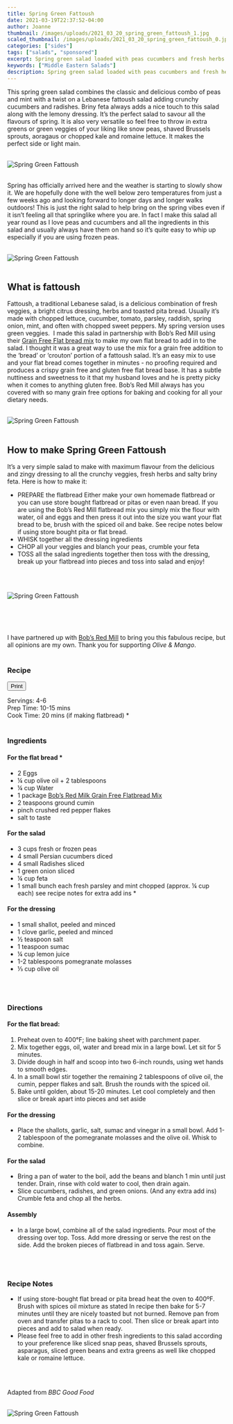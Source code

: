 ```yaml
---
title: Spring Green Fattoush
date: 2021-03-19T22:37:52-04:00
author: Joanne
thumbnail: /images/uploads/2021_03_20_spring_green_fattoush_1.jpg
scaled_thumbnail: /images/uploads/2021_03_20_spring_green_fattoush_0.jpg
categories: ["sides"]
tags: ["salads", "sponsored"]
excerpt: Spring green salad loaded with peas cucumbers and fresh herbs tossed In a lemony dressing with crunchy spiced flatbread croutons 
keywords: ["Middle Eastern Salads"]
description: Spring green salad loaded with peas cucumbers and fresh herbs tossed In a lemony dressing with crunchy spiced flatbread croutons 
---
```

<span class="blog-text">

This spring green salad combines the classic and delicious combo of peas and mint with a twist on a Lebanese fattoush salad adding crunchy cucumbers and radishes. Briny feta always adds a nice touch to this salad along with the lemony dressing. It’s the perfect salad to savour all the flavours of spring. It is also very versatile so feel free to throw in extra greens or green veggies of your liking like snow peas, shaved Brussels sprouts, aoragaus or chopped kale and romaine lettuce. It makes the perfect side or light main. 
</br>
</br>

![Spring Green Fattoush](/images/uploads/2021_03_20_spring_green_fattoush_2.jpg)
</br>
</br>

Spring has officially arrived here and the weather is starting to slowly show it. We are hopefully done with the well below zero temperatures from just a few weeks ago and looking forward to longer days and longer walks outdoors! This is just the right salad to help bring on the spring vibes even if it isn’t feeling all that springlike where you are. In fact I make this salad all year round as I love peas and cucumbers and all the ingredients in this salad and usually always have them on hand so it’s quite easy to whip up especially if you are using frozen peas. 
</br>
</br>

![Spring Green Fattoush](/images/uploads/2021_03_20_spring_green_fattoush_3.jpg)
</br>
</br>

## What is fattoush 
Fattoush, a traditional Lebanese salad, is a delicious combination of fresh veggies, a bright citrus dressing, herbs and toasted pita bread. Usually it’s made with chopped lettuce, cucumber, tomato, parsley, raddish, spring onion, mint, and often with chopped sweet peppers. My spring version uses green veggies.  I made this salad in partnership with Bob’s Red Mill using their <span class="highlight"><a rel="nofollow" href="https://www.bobsredmill.com/shop/grain-free-flatbread-mix.html/?utm_source=TheOliveAndMango&utm_medium=influencer&utm_campaign=bobsredmill">Grain Free Flat bread mix</a></span> to make my own flat bread to add in to the salad. I thought it was a great way to use the mix for a grain free addition to the ‘bread’ or ‘crouton’ portion of a fattoush salad. It’s an easy mix to use and your flat bread comes together in minutes - no proofing required and produces a crispy grain free and gluten free flat bread base. It has a subtle nuttiness and sweetness to it that my husband loves and he is pretty picky when it comes to anything gluten free. Bob’s Red Mill always has you covered with so many grain free options for baking and cooking for all your dietary needs.
</br>
</br>

![Spring Green Fattoush](/images/uploads/2021_03_20_spring_green_fattoush_4.jpg)
</br>
</br>

## How to make Spring Green Fattoush
It’s a very simple salad to make with maximum flavour from the delicious and zingy dressing to all the crunchy veggies, fresh herbs and salty briny feta. Here is how to make it: 

* PREPARE the flatbread Either make your own homemade flatbread or you can use store bought flatbread or pitas or even naan bread. If you are using the Bob’s Red Mill flatbread mix you simply mix the flour with water, oil and eggs and then press it out into the size you want your flat bread to be, brush with the spiced oil and bake. See recipe notes below if using store bought pita or flat bread. 
* WHISK together all the dressing ingredients 
* CHOP all your veggies and blanch your peas, crumble your feta 
* TOSS all the salad ingredients together then toss with the dressing, break up your flatbread into pieces and toss into salad and enjoy! 
</br>
</br>

![Spring Green Fattoush](/images/uploads/2021_03_20_spring_green_fattoush_5.jpg)
</br>
</br>

<!--The perfect accompaniment to your dinner table, this twist on the classic Lebanese salad maximises fresh spring greens! If you like this recipe you will love: 
•Fattoush With Quinoa Za'atar Crisps https://www.oliveandmango.com/fattoush-with-quinoa-zaatar-crisps/
•Smoked Salmon Pasta Salad https://www.oliveandmango.com/smoked-salmon-pasta-salad/
•One Pot Vegan Green Minestrone https://www.oliveandmango.com/one-pot-vegan-green-minestrone/-->
</br>
</br>

I have partnered up with <span class="highlight"><a rel="nofollow" href="https://www.bobsredmill.com/?utm_source=TheOliveAndMango&utm_medium=influencer&utm_campaign=bobsredmill">Bob’s Red Mill</a></span> to bring you this fabulous recipe, but all opinions are my own. Thank you for supporting _Olive & Mango_.
</br>
</br>
<!--{{< youtube 2U5KL1buARQ >}}
</br>
</br>-->
</span>

### Recipe
<div print_button><form>
<input type="button" value="Print" class="btn__print" onClick="window.print()">
</form></div>

<div>Servings: <span itemprop="recipeYield">4-6</div>
<div>Prep Time: <meta itemprop="prepTime" content="PT15M">10-15 mins</div>
<div>Cook Time: <meta itemprop="cookTime" content="PT20M">20 mins (if making flatbread) *</div>
</br>

### Ingredients
#### For the flat bread *
* <span itemprop="recipeIngredient">2 Eggs</span>
* <span itemprop="recipeIngredient">¼ cup olive oil + 2 tablespoons </span>
* <span itemprop="recipeIngredient">¼ cup Water</span>
* <span itemprop="recipeIngredient">1 package <span class="highlight"><a rel="nofollow" href="https://www.bobsredmill.com/shop/grain-free-flatbread-mix.html/?utm_source=TheOliveAndMango&utm_medium=influencer&utm_campaign=bobsredmill">Bob’s Red Milk Grain Free Flatbread Mix</a></span></span>
* <span itemprop="recipeIngredient">2 teaspoons ground cumin</span>
* <span itemprop="recipeIngredient">pinch crushed red pepper flakes</span>
* <span itemprop="recipeIngredient">salt to taste</span>

#### For the salad
* <span itemprop="recipeIngredient">3 cups fresh or frozen peas </span>
* <span itemprop="recipeIngredient">4 small Persian cucumbers diced </span>
* <span itemprop="recipeIngredient">4 small Radishes sliced </span>
* <span itemprop="recipeIngredient">1 green onion sliced </span>
* <span itemprop="recipeIngredient">¼ cup feta </span>
* <span itemprop="recipeIngredient">1 small bunch each fresh parsley and mint chopped (approx. ¼ cup each) see recipe notes for extra add ins *</span>

#### For the dressing 
* <span itemprop="recipeIngredient">1 small shallot, peeled and minced</span>
* <span itemprop="recipeIngredient">1 clove garlic, peeled and minced</span>
* <span itemprop="recipeIngredient">&frac12; teaspoon salt</span>
* <span itemprop="recipeIngredient">1 teaspoon sumac</span>
* <span itemprop="recipeIngredient">¼ cup lemon juice</span>
* <span itemprop="recipeIngredient">1-2 tablespoons pomegranate molasses</span>
* <span itemprop="recipeIngredient">&frac13; cup olive oil</span>
</br>
</br>

### Directions 
#### For the flat bread:
1. Preheat oven to 400°F; line baking sheet with parchment paper.
2. Mix together eggs, oil, water and bread mix in a large bowl. Let sit for 5 minutes.
3. Divide dough in half and scoop into two 6-inch rounds, using wet hands to smooth edges.
4. In a small bowl stir together the remaining 2 tablespoons of olive oil, the cumin, pepper flakes and salt. Brush the rounds with the spiced oil. 
5. Bake until golden, about 15-20 minutes. Let cool completely and then slice or break apart into pieces and set aside 

#### For the dressing
* Place the shallots, garlic, salt, sumac and vinegar in a small bowl. Add 1-2 tablespoon of the pomegranate molasses and the olive oil. Whisk to combine. 

#### For the salad
* Bring a pan of water to the boil, add the beans and blanch 1 min until just tender. Drain, rinse with cold water to cool, then drain again. 
* Slice cucumbers, radishes, and green onions. (And any extra add ins) Crumble feta and chop all the herbs. 

#### Assembly
* In a large bowl, combine all of the salad ingredients. Pour most of the dressing over top. Toss. Add more dressing or serve the rest on the side. Add the broken pieces of flatbread in and toss again. Serve.
</br>
</br>

### Recipe Notes
* If using store-bought flat bread or pita bread heat the oven to 400ºF. Brush with spices oil mixture as stated In recipe then bake for 5-7 minutes until they are nicely toasted but not burned. Remove pan from oven and transfer pitas to a rack to cool. Then slice or break apart into pieces and add to salad when ready.
* Please feel free to add in other fresh ingredients to this salad according to your preference like sliced snap peas, shaved Brussels sprouts, asparagus, sliced green beans and extra greens as well like chopped kale or romaine lettuce. 
</br>
</br>
 
Adapted from _BBC Good Food_
</br>
</br>

![Spring Green Fattoush](/images/uploads/2021_03_20_spring_green_fattoush_6.jpg)